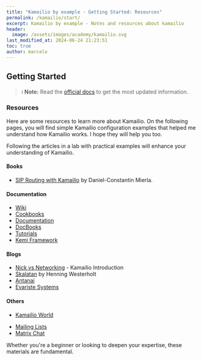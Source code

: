 ```yaml
---
title: "Kamailio by example - Getting Started: Resources"
permalink: /kamailio/start/
excerpt: Kamailio by example - Notes and resources about kamailio
header:
  image: /assets/images/academy/kamailio.svg
last_modified_at: 2024-06-24 21:23:51
toc: true
author: marcelo
---
```

## Getting Started

> :information_source: **Note:** Read the [official docs](https://www.kamailio.org/wikidocs/cookbooks/devel/core/) to get the most updated information.
### Resources

Here are some resources to learn more about Kamailio. On the following pages, you will find simple Kamailio configuration examples that helped me understand how Kamailio works. I hope they will help you too.

Following the articles in a lab with practical examples will enhance your understanding of Kamailio.

#### Books
* [SIP Routing with Kamailio](http://www.asipto.com/sw/kamailio-admin-book/) by Daniel-Constantin Mierla.

#### Documentation
* [Wiki](https://www.kamailio.org/wikidocs/)
* [Cookbooks](https://www.kamailio.org/wikidocs/#cookbooks)
* [Documentation](https://www.kamailio.org/w/documentation/)
* [DocBooks](http://www.kamailio.org/docs/docbooks/devel/)
* [Tutorials](https://www.kamailio.org/wikidocs/#tutorials)
* [Kemi Framework](https://kamailio.org/docs/tutorials/devel/kamailio-kemi-framework/)

#### Blogs
* [Nick vs Networking](https://nickvsnetworking.com/kamailio-introduction/) - Kamailio Introduction
* [Skalatan](https://skalatan.de/en) by Henning Westerholt
* [Antanai](https://telecom.altanai.com/tag/kamailio/)
* [Evariste Systems](https://blog.evaristesys.com/)

#### Others
* [Kamailio World](https://www.youtube.com/c/kamailioworld)
- [Mailing Lists](https://lists.kamailio.org/mailman3/hyperkitty/)
- [Matrix Chat](https://app.element.io/#/room/#kamailio:matrix.kamailio.dev)

Whether you're a beginner or looking to deepen your expertise, these materials are fundamental.
